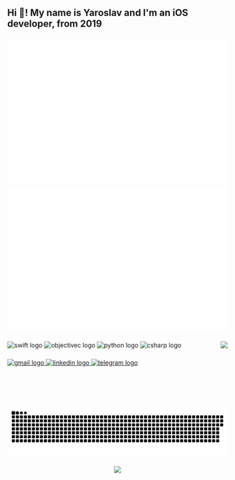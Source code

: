 <h2 align="left">Hi 👋! My name is Yaroslav and I'm an iOS developer, from 2019</h2>

###
<div align="center">
<picture><source media="(prefers-color-scheme: auto)" srcset="https://raw.githubusercontent.com/lelonco/GitHub-Stats-Visualization/master/generated/auto/languages.svg"><img alt="Languages used by User Name" src="https://raw.githubusercontent.com/lelonco/GitHub-Stats-Visualization/master/generated/auto/languages.svg"></picture>
<picture><source media="(prefers-color-scheme: auto)" srcset="https://raw.githubusercontent.com/lelonco/GitHub-Stats-Visualization/master/generated/auto/overview.svg"><img alt="Languages used by User Name" src="https://raw.githubusercontent.com/lelonco/GitHub-Stats-Visualization/master/generated/auto/overview.svg"></picture>

</div>

###

<img align="right" height="150" src="https://i.imgflip.com/65efzo.gif"  />

###

<div align="left">
  <img src="https://cdn.jsdelivr.net/gh/devicons/devicon/icons/swift/swift-original.svg" height="30" width="42" alt="swift logo"  />
  <img src="https://cdn.jsdelivr.net/gh/devicons/devicon/icons/objectivec/objectivec-plain.svg" height="30" width="42" alt="objectivec logo"  />
  <img src="https://cdn.jsdelivr.net/gh/devicons/devicon/icons/python/python-plain-wordmark.svg" height="30" width="42" alt="python logo"  />
  <img src="https://cdn.jsdelivr.net/gh/devicons/devicon/icons/csharp/csharp-original.svg" height="30" width="42" alt="csharp logo"  />
</div>

###

<div align="left">
  <a href="fast.yarik@gmail.com" target="_blank">
    <img src="https://img.shields.io/static/v1?message=Gmail&logo=gmail&label=&color=D14836&logoColor=white&labelColor=&style=for-the-badge" height="35" alt="gmail logo"  />
  </a>
  <a href="https://www.linkedin.com/in/yaroslav-arkushenko/" target="_blank">
    <img src="https://img.shields.io/static/v1?message=LinkedIn&logo=linkedin&label=&color=0077B5&logoColor=white&labelColor=&style=for-the-badge" height="35" alt="linkedin logo"  />
  </a>
  <a href="https://t.me/imroslav" target="_blank">
    <img src="https://img.shields.io/static/v1?message=Telegram&logo=telegram&label=&color=2CA5E0&logoColor=white&labelColor=&style=for-the-badge" height="35" alt="telegram logo"  />
  </a>
</div>

###

<br clear="both">

<img src="https://raw.githubusercontent.com/lelonco/lelonco/output/snake.svg" alt="Snake animation" />

###

<div align="center"><img src="https://spotify-github-profile.vercel.app/api/view?uid=31j5clbhzsrfpm2sibptlcjowpbe&cover_image=true&theme=default&show_offline=false&background_color=121212&interchange=false" /></div>  

###
